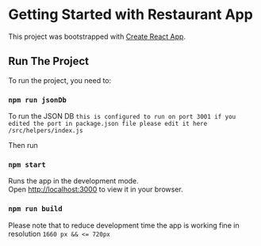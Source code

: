 # Getting Started with Restaurant App

This project was bootstrapped with [Create React App](https://github.com/facebook/create-react-app).

## Run The Project

To run the project, you need to:

### `npm run jsonDb`

To run the JSON DB
```this is configured to run on port 3001 if you edited the port in package.json file please edit it here /src/helpers/index.js ```

Then run

### `npm start`

Runs the app in the development mode.\
Open [http://localhost:3000](http://localhost:3000) to view it in your browser.

### `npm run build`

Please note that to reduce development time the app is working fine in resolution ```1660 px && <= 720px``` 